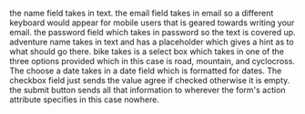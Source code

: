 the name field takes in text.
the email field takes in email so a different keyboard would appear for mobile users that is geared towards writing your email.
the password field which takes in password so the text is covered up.
adventure name takes in text and has a placeholder which gives a hint as to what should go there.
bike takes is a select box which takes in one of the three options provided which in this case is road, mountain, and cyclocross.
The choose a date takes in a date field which is formatted for dates.
The checkbox field just sends the value agree if checked otherwise it is empty.
the submit button sends all that information to wherever the form's action attribute specifies in this case nowhere.
